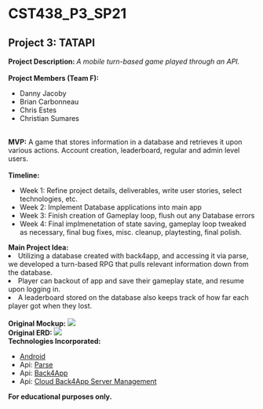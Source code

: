 # CST438_P3_SP21
<h2>Project 3: TATAPI</h2>
<b>Project Description: </b><i>A mobile turn-based game played through an API.</i>
<br><br>
<b>Project Members (Team F):</b>
<ul>
  <li>Danny Jacoby</li>
  <li>Brian Carbonneau</li>
  <li>Chris Estes</li>
  <li>Christian Sumares</li>
</ul>
<br>
<b>MVP:</b> A game that stores information in a database and retrieves it upon various actions. Account creation, leaderboard, regular and admin level users.
<br><br>
<b>Timeline:</b>
<ul>
  <li>Week 1: Refine project details, deliverables, write user stories, select technologies, etc.</li>
  <li>Week 2: Implement Database applications into main app </li>
  <li>Week 3: Finish creation of Gameplay loop, flush out any Database errors </li>
  <li>Week 4: Final implmenetation of state saving, gameplay loop tweaked as necessary, final bug fixes, misc. cleanup, playtesting, final polish. </li>
</ul>
<b>Main Project Idea:</b>
  <li>Utilizing a database created with back4app, and accessing it via parse, we developed a turn-based RPG that pulls relevant information down from the database.</li>
  <li>Player can backout of app and save their gameplay state, and resume upon logging in.</li>
  <li>A leaderboard stored on the database also keeps track of how far each player got when they lost.</li>
<br>
<b>Original Mockup:</b>
<img src="https://i.imgur.com/ICnOnQP.png"> 

<br>
<b>Original ERD:</b>
<img src="https://i.imgur.com/skBT8tK.png">
<br>
<b>Technologies Incorporated:</b>
<ul>
  <li><a href="https://developer.android.com/">Android</a></li>
  <li>Api: <a href="https://docs.parseplatform.org/android/guide/">Parse</a></li>
  <li>Api: <a href="https://dashboard.back4app.com/">Back4App</a></li>
  <li>Api: <a href="https://dashboard.back4app.com/">Cloud Back4App Server Management</a></li>
</ul>
  <b>For educational purposes only.</b>
